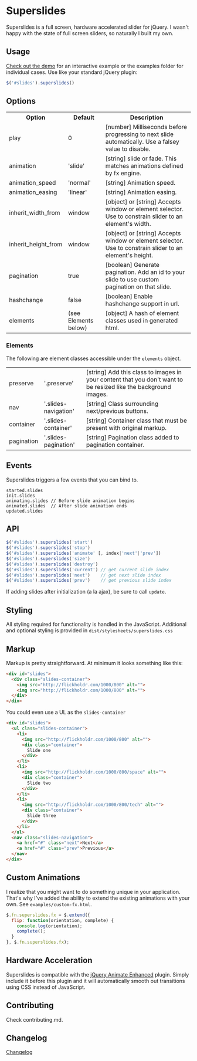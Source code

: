 # Superslides

Superslides is a full screen, hardware accelerated slider for jQuery. I wasn't happy with the state of full screen sliders, so naturally I built my own.

## Usage

[Check out the demo](http://nicinabox.github.com/superslides/) for an interactive example or the examples folder for individual cases. Use like your standard jQuery plugin:

```javascript
$('#slides').superslides()
```
## Options

<table>
  <tr>
    <th>Option</th>
    <th>Default</th>
    <th>Description</th>
  </tr>
  <tr>
    <td>play</td>
    <td>0</td>
    <td>[number] Milliseconds before progressing to next slide automatically. Use a falsey value to disable.</td>
  </tr>
  <tr>
    <td>animation</td>
    <td>'slide'</td>
    <td>[string] slide or fade. This matches animations defined by fx engine.</td>
  </tr>
  <tr>
    <td>animation_speed</td>
    <td>'normal'</td>
    <td>[string] Animation speed.</td>
  </tr>
  <tr>
    <td>animation_easing</td>
    <td>'linear'</td>
    <td>[string] Animation easing.</td>
  </tr>
  <tr>
    <td>inherit_width_from</td>
    <td>window</td>
    <td>[object] or [string] Accepts window or element selector. Use to constrain slider to an element's width.</td>
  </tr>
  <tr>
    <td>inherit_height_from</td>
    <td>window</td>
    <td>[object] or [string] Accepts window or element selector. Use to constrain slider to an element's height.</td>
  </tr>
  <tr>
    <td>pagination</td>
    <td>true</td>
    <td>[boolean] Generate pagination. Add an id to your slide to use custom pagination on that slide.</td>
  </tr>
  <tr>
    <td>hashchange</td>
    <td>false</td>
    <td>[boolean] Enable hashchange support in url.</td>
  </tr>
  <tr>
    <td>elements</td>
    <td>(see Elements below)</td>
    <td>[object] A hash of element classes used in generated html.</td>
  </tr>
</table>

### Elements

The following are element classes accessible under the `elements` object.

<table>
  <tr>
    <td>preserve</td>
    <td>'.preserve'</td>
    <td>[string] Add this class to images in your content that you don't want to be resized like the background images.</td>
  </tr>
  <tr>
    <td>nav</td>
    <td>'.slides-navigation'</td>
    <td>[string] Class surrounding next/previous buttons.</td>
  </tr>
  <tr>
    <td>container</td>
    <td>'.slides-container'</td>
    <td>[string] Container class that must be present with original markup.</td>
  </tr>
  <tr>
    <td>pagination</td>
    <td>'.slides-pagination'</td>
    <td>[string] Pagination class added to pagination container.</td>
  </tr>
</table>

## Events

Superslides triggers a few events that you can bind to.

    started.slides
    init.slides
    animating.slides // Before slide animation begins
    animated.slides  // After slide animation ends
    updated.slides

## API

``` javascript
$('#slides').superslides('start')
$('#slides').superslides('stop')
$('#slides').superslides('animate' [, index|'next'|'prev'])
$('#slides').superslides('size')
$('#slides').superslides('destroy')
$('#slides').superslides('current') // get current slide index
$('#slides').superslides('next')    // get next slide index
$('#slides').superslides('prev')    // get previous slide index
```

If adding slides after initialization (a la ajax), be sure to call `update`.

## Styling

All styling required for functionality is handled in the JavaScript. Additional and optional styling is provided in `dist/stylesheets/superslides.css`

## Markup

Markup is pretty straightforward. At minimum it looks something like this:
``` html
<div id="slides">
  <div class="slides-container">
    <img src="http://flickholdr.com/1000/800" alt="">
    <img src="http://flickholdr.com/1000/800" alt="">
  </div>
</div>
```

You could even use a UL as the `slides-container`
``` html
<div id="slides">
  <ul class="slides-container">
    <li>
      <img src="http://flickholdr.com/1000/800" alt="">
      <div class="container">
        Slide one
      </div>
    </li>
    <li>
      <img src="http://flickholdr.com/1000/800/space" alt="">
      <div class="container">
        Slide two
      </div>
    </li>
    <li>
      <img src="http://flickholdr.com/1000/800/tech" alt="">
      <div class="container">
        Slide three
      </div>
    </li>
  </ul>
  <nav class="slides-navigation">
    <a href="#" class="next">Next</a>
    <a href="#" class="prev">Previous</a>
  </nav>
</div>
```

## Custom Animations

I realize that you might want to do something unique in your application. That's why I've added the ability to extend the existing animations with your own. See `examples/custom-fx.html`.

```javascript
$.fn.superslides.fx = $.extend({
  flip: function(orientation, complete) {
    console.log(orientation);
    complete();
  }
}, $.fn.superslides.fx);
```

## Hardware Acceleration

Superslides is compatible with the [jQuery Animate Enhanced](http://playground.benbarnett.net/jquery-animate-enhanced/) plugin. Simply include it before this plugin and it will automatically smooth out transitions using CSS instead of JavaScript.

## Contributing

Check contributing.md.

## Changelog

[Changelog](https://github.com/nicinabox/superslides/blob/0.5-stable/changelog.md)
